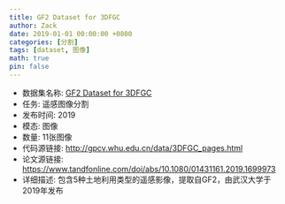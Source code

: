 ```yaml
---
title: GF2 Dataset for 3DFGC
author: Zack
date: 2019-01-01 00:00:00 +0800
categories: [分割]
tags: [dataset, 图像]
math: true
pin: false
---
```

- 数据集名称: [GF2 Dataset for 3DFGC](http://gpcv.whu.edu.cn/data/3DFGC_pages.html)
- 任务: 遥感图像分割
- 发布时间: 2019
- 模态: 图像
- 数量: 11张图像
- 代码源链接: http://gpcv.whu.edu.cn/data/3DFGC_pages.html
- 论文源链接: https://www.tandfonline.com/doi/abs/10.1080/01431161.2019.1699973
- 详细描述: 包含5种土地利用类型的遥感影像，提取自GF2，由武汉大学于2019年发布
